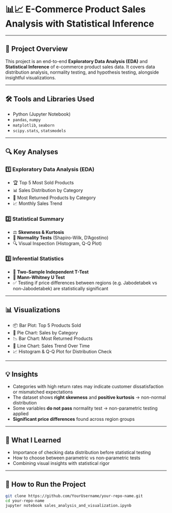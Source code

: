 # 📊📈 **E-Commerce Product Sales Analysis with Statistical Inference**  

---

## 🧾 **Project Overview**

This project is an end-to-end **Exploratory Data Analysis (EDA)** and **Statistical Inference** of e-commerce product sales data. It covers data distribution analysis, normality testing, and hypothesis testing, alongside insightful visualizations.

---

## 🛠️ **Tools and Libraries Used**

- Python (Jupyter Notebook)
- `pandas`, `numpy`
- `matplotlib`, `seaborn`
- `scipy.stats`, `statsmodels`

---

## 🔍 **Key Analyses**

### 1️⃣ Exploratory Data Analysis (EDA)
- 🏆 Top 5 Most Sold Products  
- 📊 Sales Distribution by Category  
- 🔁 Most Returned Products by Category  
- 📈 Monthly Sales Trend  

### 2️⃣ Statistical Summary
- ⚖️ **Skewness & Kurtosis**  
- 📐 **Normality Tests** (Shapiro-Wilk, D’Agostino)  
- 🔍 Visual Inspection (Histogram, Q-Q Plot)

### 3️⃣ Inferential Statistics
- 🧪 **Two-Sample Independent T-Test**  
- 🧪 **Mann-Whitney U Test**  
- ✅ Testing if price differences between regions (e.g. Jabodetabek vs non-Jabodetabek) are statistically significant

---

## 📊 **Visualizations**

- 📦 Bar Plot: Top 5 Products Sold  
- 🧁 Pie Chart: Sales by Category  
- 📉 Bar Chart: Most Returned Products  
- 📆 Line Chart: Sales Trend Over Time  
- 📈 Histogram & Q-Q Plot for Distribution Check  

---

## 💡 **Insights**

- Categories with high return rates may indicate customer dissatisfaction or mismatched expectations  
- The dataset shows **right skewness** and **positive kurtosis** → non-normal distribution  
- Some variables **do not pass** normality test → non-parametric testing applied  
- **Significant price differences** found across region groups  

---

## 🧠 **What I Learned**

- Importance of checking data distribution before statistical testing  
- How to choose between parametric vs non-parametric tests  
- Combining visual insights with statistical rigor  

---

## 🚀 **How to Run the Project**

```bash
git clone https://github.com/YourUsername/your-repo-name.git
cd your-repo-name
jupyter notebook sales_analysis_and_visualization.ipynb
